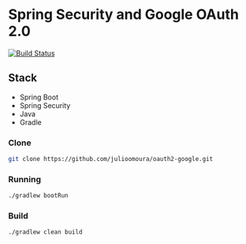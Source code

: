 # Spring Security and Google OAuth 2.0 

[![Build Status](https://travis-ci.org/julioomoura/oauth2-google.svg?branch=master)](https://travis-ci.org/julioomoura/oauth2-google)

## Stack
* Spring Boot
* Spring Security
* Java
* Gradle

### Clone
```bash
git clone https://github.com/julioomoura/oauth2-google.git
```

### Running 

```bash
./gradlew bootRun
```

### Build

```bash
./gradlew clean build
```
